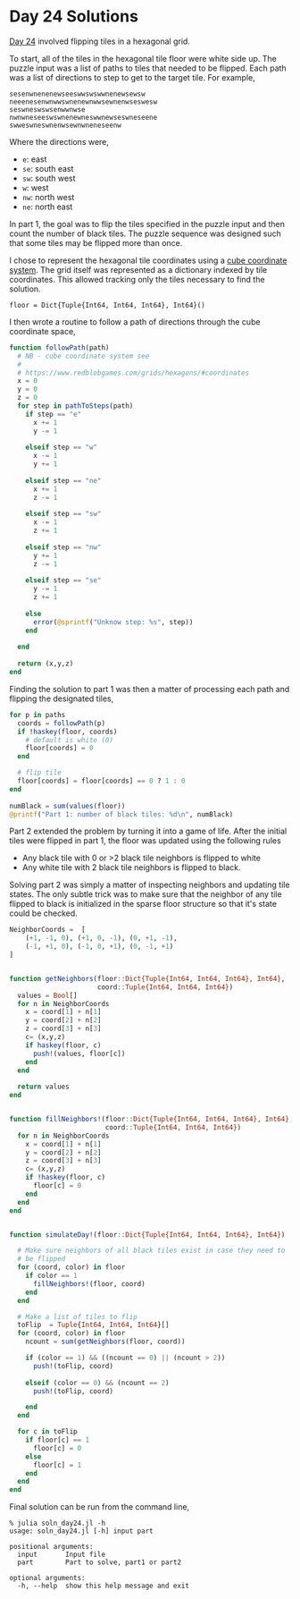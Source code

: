 # Day 24 Solutions

[Day 24](https://adventofcode.com/2020/day/24) involved flipping tiles in
a hexagonal grid. 

To start, all of the tiles in the hexagonal tile floor were white side
up. The puzzle input was a list of paths to tiles that needed to be
flipped. Each path was a list of directions to step to get to the target tile.
For example, 

```
sesenwnenenewseeswwswswwnenewsewsw
neeenesenwnwwswnenewnwwsewnenwseswesw
seswneswswsenwwnwse
nwnwneseeswswnenewneswwnewseswneseene
swweswneswnenwsewnwneneseenw
```

Where the directions were, 
- `e`: east
- `se`: south east
- `sw`: south west
- `w`: west
- `nw`: north west
- `ne`: north east

In part 1, the goal was to flip the tiles specified in the puzzle input
and then count the number of black tiles. The puzzle sequence was designed
such that some tiles may be flipped more than once. 

I chose to represent the hexagonal tile coordinates using a 
[cube coordinate system](https://www.redblobgames.com/grids/hexagons/#coordinates-cube).
The grid itself was represented as a dictionary indexed by tile coordinates. This
allowed tracking only the tiles necessary to find the solution. 

```juilia
floor = Dict{Tuple{Int64, Int64, Int64}, Int64}()
```

I then wrote a routine to follow a path of directions through
the cube coordinate space,

```julia
function followPath(path)
  # NB - cube coordinate system see
  #
  # https://www.redblobgames.com/grids/hexagons/#coordinates
  x = 0
  y = 0
  z = 0
  for step in pathToSteps(path)
    if step == "e"
      x += 1
      y -= 1
      
    elseif step == "w"
      x -= 1
      y += 1
      
    elseif step == "ne"
      x += 1
      z -= 1
      
    elseif step == "sw"
      x -= 1
      z += 1
      
    elseif step == "nw"
      y += 1
      z -= 1
      
    elseif step == "se"
      y -= 1
      z += 1
      
    else
      error(@sprintf("Unknow step: %s", step))
    end
    
  end
  
  return (x,y,z)
end
```

Finding the solution to part 1 was then a matter of processing each path 
and flipping the designated tiles,

```julia
for p in paths
  coords = followPath(p)
  if !haskey(floor, coords)
    # default is white (0)
    floor[coords] = 0
  end

  # flip tile
  floor[coords] = floor[coords] == 0 ? 1 : 0
end
  
numBlack = sum(values(floor))
@printf("Part 1: number of black tiles: %d\n", numBlack)
```

Part 2 extended the problem by turning it into a game of life. After the initial
tiles were flipped in part 1, the floor was updated using the following rules

- Any black tile with 0 or >2 black tile neighbors is flipped to white
- Any white tile with 2 black tile neighbors is flipped to black.

Solving part 2 was simply a matter of inspecting neighbors and updating
tile states. The only subtle trick was to make sure that the neighbor
of any tile flipped to black is initialized in the sparse floor structure
so that it's state could be checked.

```julia
NeighborCoords =  [
    (+1, -1, 0), (+1, 0, -1), (0, +1, -1), 
    (-1, +1, 0), (-1, 0, +1), (0, -1, +1)
]


function getNeighbors(floor::Dict{Tuple{Int64, Int64, Int64}, Int64},
                      coord::Tuple{Int64, Int64, Int64})
  values = Bool[]
  for n in NeighborCoords
    x = coord[1] + n[1]
    y = coord[2] + n[2]
    z = coord[3] + n[3]
    c= (x,y,z)
    if haskey(floor, c)
      push!(values, floor[c])
    end
  end
  
  return values
end


function fillNeighbors!(floor::Dict{Tuple{Int64, Int64, Int64}, Int64},
                        coord::Tuple{Int64, Int64, Int64})
  for n in NeighborCoords
    x = coord[1] + n[1]
    y = coord[2] + n[2]
    z = coord[3] + n[3]
    c= (x,y,z)
    if !haskey(floor, c)
      floor[c] = 0
    end
  end
end


function simulateDay!(floor::Dict{Tuple{Int64, Int64, Int64}, Int64})

  # Make sure neighbors of all black tiles exist in case they need to
  # be flipped
  for (coord, color) in floor
    if color == 1
      fillNeighbors!(floor, coord)
    end
  end

  # Make a list of tiles to flip
  toFlip  = Tuple{Int64, Int64, Int64}[]
  for (coord, color) in floor
    ncount = sum(getNeighbors(floor, coord))

    if (color == 1) && ((ncount == 0) || (ncount > 2))
      push!(toFlip, coord)
      
    elseif (color == 0) && (ncount == 2)
      push!(toFlip, coord)

    end
  end

  for c in toFlip
    if floor[c] == 1
      floor[c] = 0
    else
      floor[c] = 1
    end
  end
end
```

Final solution can be run from the command line,

```
% julia soln_day24.jl -h
usage: soln_day24.jl [-h] input part

positional arguments:
  input       Input file
  part        Part to solve, part1 or part2

optional arguments:
  -h, --help  show this help message and exit
```
